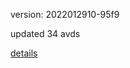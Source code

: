version: 2022012910-95f9

updated 34 avds

[details](https://github.com/0x74f917491bfa7ebfa379/ali_avd_db/blob/master/change_log/2022/01/29/10/95f9.txt)